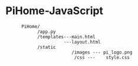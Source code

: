 # PiHome-JavaScript

          PiHome/ 
                /app.py 
                /templates---main.html 
                          ---layout.html
                /static 
                             /images --- pi_logo.png 
                              /css ---    style.css  
